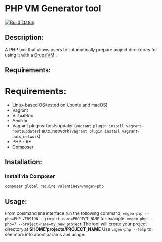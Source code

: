 PHP VM Generator tool
=====================

[![Build Status](https://travis-ci.org/valentine94/vmgen-php.svg?branch=master)](https://travis-ci.org/valentine94/vmgen-php)

## Description:
A PHP tool that allows users to automatically prepare project 
directories for using it with a [DrupalVM](https://github.com/geerlingguy/drupal-vm) .

## Requirements:
# Requirements:
- Linux-based OS(tested on Ubuntu and macOS)
- Vagrant
- VirtualBox
- Ansible
- Vagrant plugins:
 hostsupdater (`vagrant plugin install vagrant-hostsupdater`)
 auto_network (`vagrant plugin install vagrant-auto_network`)
- PHP 5.6+
- Composer

## Installation:
### Install via Composer
`composer global require valentine94/vmgen-php`

## Usage:
From command line interface run the following command:
`vmgen-php --php=PHP_VERSION --project-name=PROJECT_NAME`
for example:
`vmgen-php --php=7 --project-name=my_new_project`
The tool will create your project directory at
 **$HOME/projects/PROJECT_NAME**
 Use `vmgen-php --help` to see more info about params and usage.
